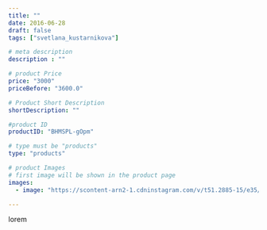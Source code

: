```yaml
---
title: ""
date: 2016-06-28
draft: false
tags: ["svetlana_kustarnikova"]

# meta description
description : ""

# product Price
price: "3000"
priceBefore: "3600.0"

# Product Short Description
shortDescription: ""

#product ID
productID: "BHMSPL-gOpm"

# type must be "products"
type: "products"

# product Images
# first image will be shown in the product page
images:
  - image: "https://scontent-arn2-1.cdninstagram.com/v/t51.2885-15/e35/13392729_891133817699355_1334340658_n.jpg?se=7&tp=1&_nc_ht=scontent-arn2-1.cdninstagram.com&_nc_cat=103&_nc_ohc=vkAort_B8nUAX_0lwPv&ccb=7-4&oh=60066380f1def16ddfe1a80a743aa30c&oe=6083C2EC&ig_cache_key=MTI4MjQ4MDIwMjM4Mjg5NTcxOA%3D%3D.2-ccb7-4"

---
```

lorem
